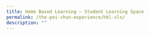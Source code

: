 ```yaml
---
title: Home Based Learning – Student Learning Space
permalink: /the-pei-chun-experience/hbl-sls/
description: ""
---
```


